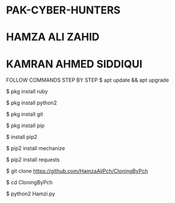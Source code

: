 
# PAK-CYBER-HUNTERS
# HAMZA ALI ZAHID
# KAMRAN AHMED SIDDIQUI
FOLLOW COMMANDS STEP BY STEP 
$ apt update && apt upgrade

$ pkg install ruby

$ pkg install python2

$ pkg install git

$ pkg install pip

$ install pip2

$ pip2 install mechanize

$ pip2 install requests 

$ git clone https://github.com/HamzaAliPch/CloningByPch

$ cd CloningByPch

$ python2 Hamzi.py
